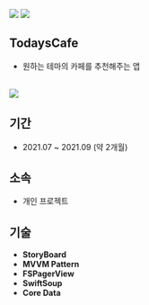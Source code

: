 <img src=https://img.shields.io/badge/platform-iOS-blue>  <img src = https://img.shields.io/badge/Swift-5.5-orange.svg>

## TodaysCafe
- 원하는 테마의 카페를 추천해주는 앱

<br>

<img src=https://user-images.githubusercontent.com/68800789/146768046-b9ebbe6f-114d-4f2f-9076-91bbe9d52861.gif>

## 기간
- 2021.07 ~ 2021.09 (약 2개월)

## 소속
- 개인 프로젝트

## 기술
- **StoryBoard**
- **MVVM Pattern**
- **FSPagerView**
- **SwiftSoup**
- **Core Data**
